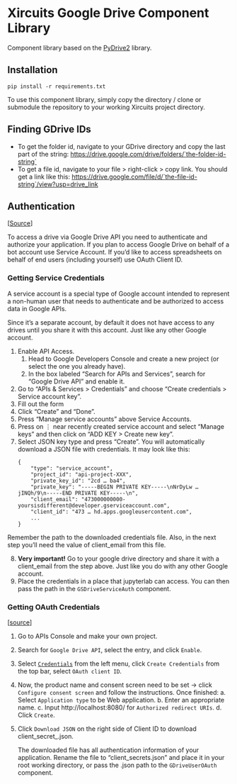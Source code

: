 # Xircuits Google Drive Component Library

Component library based on the [PyDrive2](https://github.com/iterative/PyDrive2) library.


## Installation

```
pip install -r requirements.txt
```

To use this component library, simply copy the directory / clone or submodule the repository to your working Xircuits project directory.

## Finding GDrive IDs
- To get the folder id, navigate to your GDrive directory and copy the last part of the string: https://drive.google.com/drive/folders/`the-folder-id-string`
- To get a file id, navigate to your file > right-click > copy link. You should get a link like this: https://drive.google.com/file/d/`the-file-id-string`/view?usp=drive_link

## Authentication

[[Source](https://docs.gspread.org/en/latest/oauth2.html)]

To access a drive via Google Drive API you need to authenticate and authorize your application. If you plan to access Google Drive on behalf of a bot account use Service Account. If you’d like to access spreadsheets on behalf of end users (including yourself) use OAuth Client ID. 

### Getting Service Credentials

A service account is a special type of Google account intended to represent a non-human user that needs to authenticate and be authorized to access data in Google APIs.

Since it’s a separate account, by default it does not have access to any drives until you share it with this account. Just like any other Google account.

1. Enable API Access.
    1. Head to Google Developers Console and create a new project (or select the one you already have).
    2. In the box labeled “Search for APIs and Services”, search for “Google Drive API” and enable it.
2. Go to “APIs & Services > Credentials” and choose “Create credentials > Service account key”.
3. Fill out the form
4. Click “Create” and “Done”.
5. Press “Manage service accounts” above Service Accounts.
6. Press on ⋮ near recently created service account and select “Manage keys” and then click on “ADD KEY > Create new key”.
7. Select JSON key type and press “Create”.
You will automatically download a JSON file with credentials. It may look like this:
    ```
    {
        "type": "service_account",
        "project_id": "api-project-XXX",
        "private_key_id": "2cd … ba4",
        "private_key": "-----BEGIN PRIVATE KEY-----\nNrDyLw … jINQh/9\n-----END PRIVATE KEY-----\n",
        "client_email": "473000000000-yoursisdifferent@developer.gserviceaccount.com",
        "client_id": "473 … hd.apps.googleusercontent.com",
        ...
    }
    ```
  Remember the path to the downloaded credentials file. Also, in the next step you’ll need the value of client_email from this file.

8. **Very important!** Go to your google drive directory and share it with a client_email from the step above. Just like you do with any other Google account.
9. Place the credentials in a place that jupyterlab can access. You can then pass the path in the `GSDriveServiceAuth` component.

### Getting OAuth Credentials

[[source](https://docs.iterative.ai/PyDrive2/quickstart/#authentication)]

1. Go to APIs Console and make your own project.
2. Search for `Google Drive API`, select the entry, and click `Enable`.
3. Select [`Credentials`](https://console.cloud.google.com/apis/credentials) from the left menu, click `Create Credentials` from the top bar, select `OAuth client ID`.
4. Now, the product name and consent screen need to be set -> click `Configure consent screen` and follow the instructions. Once finished:
    a. Select `Application type` to be Web application.
    b. Enter an appropriate name.
    c. Input http://localhost:8080/ for `Authorized redirect URIs`.
    d. Click `Create`.
5. Click `Download JSON` on the right side of Client ID to download client_secret_<really long ID>.json.

    The downloaded file has all authentication information of your application. Rename the file to “client_secrets.json” and place it in your root working directory, or pass the .json path to the `GDriveUserOAuth` component.
